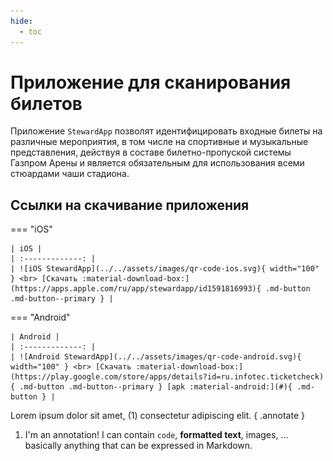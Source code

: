 ```yaml
---
hide:
  - toc
---
```


# Приложение для сканирования билетов
Приложение `StewardApp` позволят идентифицировать входные билеты на различные мероприятия, в том числе на спортивные и музыкальные представления, действуя в составе билетно-пропуской системы Газпром Арены и является обязательным для использования всеми стюардами чаши стадиона.

## Ссылки на скачивание приложения

=== "iOS"

    | iOS |
    | :-------------: |
    | ![iOS StewardApp](../../assets/images/qr-code-ios.svg){ width="100" } <br> [Скачать :material-download-box:](https://apps.apple.com/ru/app/stewardapp/id1591816993){ .md-button .md-button--primary } |

=== "Android"

    | Android |
    | :-------------: |
    | ![Android StewardApp](../../assets/images/qr-code-android.svg){ width="100" } <br> [Скачать :material-download-box:](https://play.google.com/store/apps/details?id=ru.infotec.ticketcheck){ .md-button .md-button--primary } [apk :material-android:](#){ .md-button } |

Lorem ipsum dolor sit amet, (1) consectetur adipiscing elit.
{ .annotate }

1.  I'm an annotation! I can contain `code`, __formatted
    text__, images, ... basically anything that can be expressed in Markdown.

